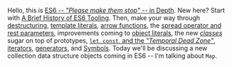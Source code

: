 Hello, this is [ES6 -- _"Please make them stop"_ -- in Depth][1]. New here? Start with [A Brief History of ES6 Tooling][2]. Then, make your way through [destructuring][3], [template literals][4], [arrow functions][5], the [spread operator and rest parameters][6], improvements coming to [object literals][7], the new [_classes_][8] sugar on top of prototypes, [`let`, `const`, and the _"Temporal Dead Zone"_][9], [iterators][10], [generators][11], and [Symbols][12]. Today we'll be discussing a new collection data structure objects coming in ES6 -- I'm talking about `Map`.

[1]: /articles/tagged/es6-in-depth
[2]: /articles/a-brief-history-of-es6-tooling
[3]: /articles/es6-destructuring-in-depth
[4]: /articles/es6-template-strings-in-depth
[5]: /articles/es6-arrow-functions-in-depth
[6]: /articles/es6-spread-and-butter-in-depth
[7]: /articles/es6-object-literal-features-in-depth
[8]: /articles/es6-classes-in-depth
[9]: /articles/es6-let-const-and-temporal-dead-zone-in-depth
[10]: /articles/es6-iterators-in-depth
[11]: /articles/es6-generators-in-depth
[12]: /articles/es6-symbols-in-depth
